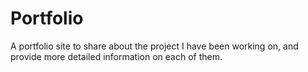 # Portfolio
A portfolio site to share about the project I have been working on, and provide more detailed information on each of them.
